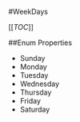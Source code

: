 #WeekDays

[[_TOC_]]

##Enum Properties 

* Sunday
* Monday
* Tuesday
* Wednesday
* Thursday
* Friday
* Saturday